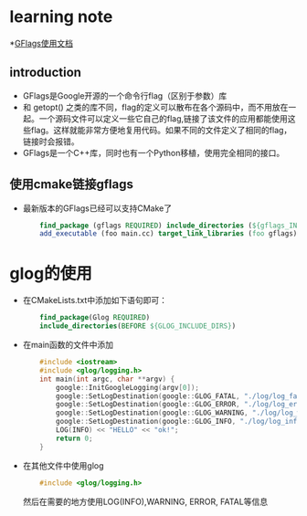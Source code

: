 # learning note
*[GFlags使用文档](http://www.yeolar.com/note/2014/12/14/gflags/)

## introduction
* GFlags是Google开源的一个命令行flag（区别于参数）库
* 和 getopt() 之类的库不同，flag的定义可以散布在各个源码中，而不用放在一起。一个源码文件可以定义一些它自己的flag,链接了该文件的应用都能使用这些flag。这样就能非常方便地复用代码。如果不同的文件定义了相同的flag，链接时会报错。
* GFlags是一个C++库，同时也有一个Python移植，使用完全相同的接口。

## 使用cmake链接gflags
* 最新版本的GFlags已经可以支持CMake了
    ```CMake
        find_package (gflags REQUIRED) include_directories (${gflags_INCLUDE_DIR})s
        add_executable (foo main.cc) target_link_libraries (foo gflags)
    ```


# glog的使用

* 在CMakeLists.txt中添加如下语句即可：
    ```CMake
        find_package(Glog REQUIRED)
        include_directories(BEFORE ${GLOG_INCLUDE_DIRS}) 
    ```
* 在main函数的文件中添加
    ```cpp
        #include <iostream>
        #include <glog/logging.h>  
        int main(int argc, char **argv) {
            google::InitGoogleLogging(argv[0]);  
            google::SetLogDestination(google::GLOG_FATAL, "./log/log_fatal_"); 
            google::SetLogDestination(google::GLOG_ERROR, "./log/log_error_"); 
            google::SetLogDestination(google::GLOG_WARNING, "./log/log_warning_"); 
            google::SetLogDestination(google::GLOG_INFO, "./log/log_info_"); 
            LOG(INFO) << "HELLO" << "ok!";  
            return 0;
        }
    ```
* 在其他文件中使用glog
    ```c++
        #include <glog/logging.h>
    ```
    然后在需要的地方使用LOG(INFO),WARNING, ERROR, FATAL等信息
